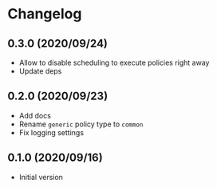 # Changelog

## 0.3.0 (2020/09/24)

* Allow to disable scheduling to execute policies right away
* Update deps

## 0.2.0 (2020/09/23)

* Add docs
* Rename `generic` policy type to `common`
* Fix logging settings

## 0.1.0 (2020/09/16)

* Initial version
